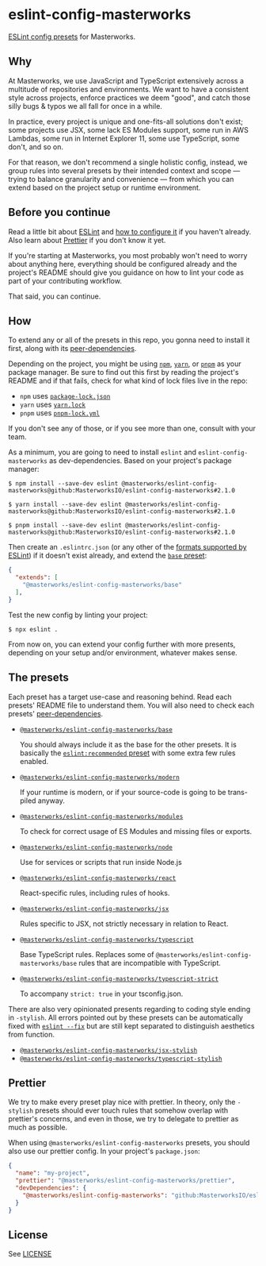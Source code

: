 # eslint-config-masterworks

[ESLint config presets](https://eslint.org/docs/user-guide/configuring/configuration-files#extending-configuration-files) for Masterworks.


## Why

At Masterworks, we use JavaScript and TypeScript extensively across a multitude of repositories and environments. We want to have a consistent style across projects, enforce practices we deem "good", and catch those silly bugs & typos we all fall for once in a while.

In practice, every project is unique and one-fits-all solutions don't exist; some projects use JSX, some lack ES Modules support, some run in AWS Lambdas, some run in Internet Explorer 11, some use TypeScript, some don't, and so on.

For that reason, we don't recommend a single holistic config, instead, we group rules into several presets by their intended context and scope — trying to balance granularity and convenience — from which you can extend based on the project setup or runtime environment.

## Before you continue

Read a little bit about [ESLint](https://eslint.org/docs/user-guide/getting-started) and [how to configure it](https://eslint.org/docs/user-guide/configuring/configuration-files) if you haven't already. Also learn about [Prettier](https://prettier.io/docs/en/index.html) if you don't know it yet.

If you're starting at Masterworks, you most probably won't need to worry about anything here, everything should be configured already and the project's README should give you guidance on how to lint your code as part of your contributing workflow.

That said, you can continue.

## How

To extend any or all of the presets in this repo, you gonna need to install it first, along with its [peer-dependencies](https://flaviocopes.com/npm-peer-dependencies/).

Depending on the project, you might be using [`npm`](https://docs.npmjs.com/about-npm), [`yarn`](https://classic.yarnpkg.com/en/docs/getting-started), or [`pnpm`](https://pnpm.io/motivation) as your package manager. Be sure to find out this first by reading the project's README and if that fails, check for what kind of lock files live in the repo:

* `npm` uses [`package-lock.json`](https://docs.npmjs.com/cli/v7/configuring-npm/package-lock-json)
* `yarn` uses [`yarn.lock`](https://classic.yarnpkg.com/en/docs/yarn-lock/)
* `pnpm` uses [`pnpm-lock.yml`](https://pnpm.io/git#lockfiles)

If you don't see any of those, or if you see more than one, consult with your team.

As a minimum, you are going to need to install `eslint` and `eslint-config-masterworks` as dev-dependencies. Based on your project's package manager:

```shell
$ npm install --save-dev eslint @masterworks/eslint-config-masterworks@github:MasterworksIO/eslint-config-masterworks#2.1.0
```

```shell
$ yarn install --save-dev eslint @masterworks/eslint-config-masterworks@github:MasterworksIO/eslint-config-masterworks#2.1.0
```

```shell
$ pnpm install --save-dev eslint @masterworks/eslint-config-masterworks@github:MasterworksIO/eslint-config-masterworks#2.1.0
```

Then create an `.eslintrc.json` (or any other of the [formats supported by ESLint](https://eslint.org/docs/user-guide/configuring/configuration-files#configuration-file-formats)) if it doesn't exist already, and extend the [`base` preset](./base/):

```json
{
  "extends": [
    "@masterworks/eslint-config-masterworks/base"
  ],
}
```

Test the new config by linting your project:

```shell
$ npx eslint .
```

From now on, you can extend your config further with more presents, depending on your setup and/or environment, whatever makes sense.

## The presets

Each preset has a target use-case and reasoning behind. Read each presets' README file to understand them. You will also need to check each presets' [peer-dependencies](https://flaviocopes.com/npm-peer-dependencies/).

* [`@masterworks/eslint-config-masterworks/base`](./base/README.md)

  You should always include it as the base for the other presets. It is basically the [`eslint:recommended` preset](https://eslint.org/docs/rules/) with some extra few rules enabled.

* [`@masterworks/eslint-config-masterworks/modern`](./modern/README.md)

  If your runtime is modern, or if your source-code is going to be trans-piled anyway.

* [`@masterworks/eslint-config-masterworks/modules`](./modules/README.md)

  To check for correct usage of ES Modules and missing files or exports.

* [`@masterworks/eslint-config-masterworks/node`](./node/README.md)

  Use for services or scripts that run inside Node.js

* [`@masterworks/eslint-config-masterworks/react`](./react/README.md)

  React-specific rules, including rules of hooks.

* [`@masterworks/eslint-config-masterworks/jsx`](./jsx/README.md)

  Rules specific to JSX, not strictly necessary in relation to React.

* [`@masterworks/eslint-config-masterworks/typescript`](./typescript/README.md)

  Base TypeScript rules. Replaces some of `@masterworks/eslint-config-masterworks/base` rules that are incompatible with TypeScript.

* [`@masterworks/eslint-config-masterworks/typescript-strict`](./typescript-strict/README.md)

  To accompany `strict: true` in your tsconfig.json.


There are also very opinionated presents regarding to coding style ending in `-stylish`. All errors pointed out by these presets can be automatically fixed with [`eslint --fix`](https://eslint.org/docs/user-guide/command-line-interface#fixing-problems) but are still kept separated to distinguish aesthetics from function.


* [`@masterworks/eslint-config-masterworks/jsx-stylish`](./jsx-stylish/README.md)
* [`@masterworks/eslint-config-masterworks/typescript-stylish`](./typescript-stylish/README.md)


## Prettier

We try to make every preset play nice with prettier. In theory, only the `-stylish` presets should ever touch rules that somehow overlap with prettier's concerns, and even in those, we try to delegate to prettier as much as possible.

When using `@masterworks/eslint-config-masterworks` presets, you should also use our prettier config. In your project's `package.json`:

```json
{
  "name": "my-project",
  "prettier": "@masterworks/eslint-config-masterworks/prettier",
  "devDependencies": {
    "@masterworks/eslint-config-masterworks": "github:MasterworksIO/eslint-config-masterworks#2.1.0",
  }
}
```

## License

See [LICENSE](./LICENSE)
